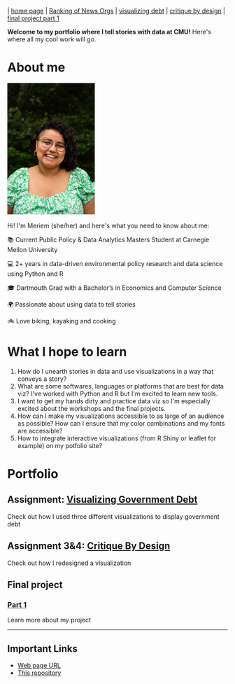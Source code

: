 | [home page](https://itsmeriem.github.io/Meriem/) | [Ranking of News Orgs](news-ranking.md) | [visualizing debt](visualizing-debt.md) | [critique by design](critique-by-design.md) | [final project part 1](final-project-part1.md)

**Welcome to my portfolio where I tell stories with data at CMU!** Here's where all my cool work will go. 

# About me

<img src="DSC_3375.jpg" width="200"/>

Hi!  I'm Meriem (she/her) and here's what you need to know about me:

📚 Current Public Policy & Data Analytics Masters Student at Carnegie Mellon University

💻 2+ years in data-driven environmental policy research and data science using Python and R

🎓 Dartmouth Grad with a Bachelor’s in Economics and Computer Science

🌍 Passionate about using data to tell stories

🚲 Love biking, kayaking and cooking


# What I hope to learn

1. How do I unearth stories in data and use visualizations in a way that conveys a story?
2. What are some softwares, languages or platforms that are best for data viz? I've worked with Python and R but I'm excited to learn new tools.
3. I want to get my hands dirty and practice data viz so I'm especially excited about the workshops and the final projects.
4. How can I make my visualizations accessible to as large of an audience as possible? How can I ensure that my color combinations and my fonts are accessible?
5. How to integrate interactive visualizations (from R Shiny or leaflet for example) on my potfolio site?

# Portfolio

## Assignment: [Visualizing Government Debt](visualizing-debt.md)
Check out how I used three different visualizations to display government debt

## Assignment 3&4: [Critique By Design](critique-by-design.md)
Check out how I redesigned a visualization

## Final project 
### [Part 1](final-project-part1.md)
Learn more about my project

---
## Important Links 
- [Web page URL](https://itsmeriem.github.io/Meriem/)
- [This repository](https://github.com/ItsMeriem/Meriem)
